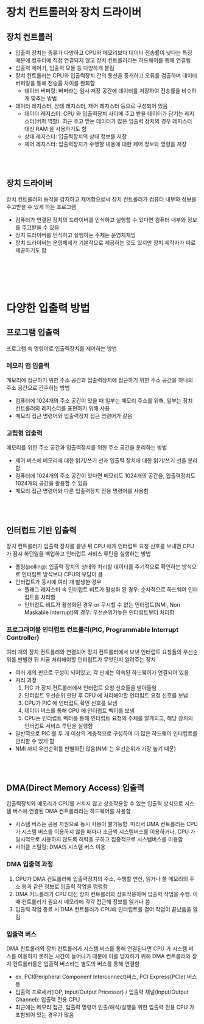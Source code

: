 # 장치 컨트롤러와 장치 드라이버

## 장치 컨트롤러

- 입출력 장치는 종류가 다양하고 CPU와 메모리보다 데이터 전송률이 낮다는 특징 때문에 컴퓨터에 직접 연결되지 않고 장치 컨트롤러라는 하드웨어를 통해 연결됨
- 입출력 제어기, 입출력 모듈 등 다양하게 불림
- 장치 컨트롤러는 CPU와 입출력장치 간의 통신을 중개하고 오류를 검출하며 데이터 버퍼링을 통해 전송률 차이를 완화함
  - 데이터 버퍼링: 버퍼라는 임시 저장 공간에 데이터를 저장하여 전송률을 비슷하게 맞추는 방법
- 데이터 레지스터, 상태 레지스터, 제어 레지스터 등으로 구성되어 있음
  - 데이터 레지스터: CPU 와 입출력장치 사이에 주고 받을 데이터가 담기는 레지스터(버퍼 역할). 최근 주고 받는 데이터가 많은 입출력 장치의 경우 레지스터 대신 RAM 을 사용하기도 함
  - 상태 레지스터: 입출력장치의 상태 정보를 저장
  - 제어 레지스터: 입출력장치가 수행할 내용에 대한 제어 정보와 명령을 저장

<br/><br/>

## 장치 드라이버

장치 컨트롤러의 동작을 감지하고 제어함으로써 장치 컨트롤러가 컴퓨터 내부와 정보를 주고받을 수 있게 하는 프로그램

- 컴퓨터가 연결된 장치의 드라이버를 인식하고 실행할 수 있다면 컴퓨터 내부와 정보를 주고받을 수 있음
- 장치 드라이버를 인식하고 실행하는 주체는 운영체제임
- 장치 드라이버는 운영체제가 기본적으로 제공하는 것도 있지만 장치 제작자가 따로 제공하기도 함

<br/><br/><br/><br/>

# 다양한 입출력 방법

## 프로그램 입출력

프로그램 속 명령어로 입출력장치를 제어하는 방법

### 메모리 맵 입출력

메모리에 접근하기 위한 주소 공간과 입출력장치에 접근하기 위한 주소 공간을 하나의 주소 공간으로 간주하는 방법

- 컴퓨터에 1024개의 주소 공간이 있을 때 일부는 메모리 주소를 위해, 일부는 장치 컨트롤러의 레지스터를 표현하기 위해 사용
- 메모리 접근 명령어와 입출력장치 접근 명령어가 같음

### 고립형 입출력

메모리를 위한 주소 공간과 입출력장치를 위한 주소 공간을 분리하는 방법

- 제어 버스에 메모리에 대한 읽기/쓰기 선과 입출력 장치에 대한 읽기/쓰기 선을 분리함
- 컴퓨터에 1024개의 주소 공간이 있다면 메모리도 1024개의 공간을, 입출력장치도 1024개의 공간을 활용할 수 있음
- 메모리 접근 명령어와 다른 입출력장치 전용 명령어를 사용함

<br/><br/>

## 인터럽트 기반 입출력

장치 컨트롤러가 입출력 장치를 끝낸 뒤 CPU 에게 인터럽트 요청 신호를 보내면 CPU 가 잠시 하던일을 백업하고 인터럽트 서비스 루틴을 실행하는 방법

- 폴링(polling): 입출력 장치의 상태와 처리할 데이터를 주기적으로 확인하는 방식으로 인터럽트 방식보다 CPU의 부담이 큼
- 인터럽트가 동시에 여러 개 발생한 경우
  - 플래그 레지스터 속 인터럽트 비트가 활성화 된 경우: 순차적으로 하드웨어 인터럽트를 처리함
  - 인터럽트 비트가 활성화된 경우 or 무시할 수 없는 인터럽트(NMI, Non Maskable Interrupt)의 경우: 우선순위가높은 인터럽트부터 처리함

### 프로그래머블 인터럽트 컨트롤러(PIC, Programmable Interrupt Controller)

여러 개의 장치 컨트롤러와 연결되어 장치 컨트롤러에서 보낸 인터럽트 요청들의 우선순위를 판별한 뒤 지금 처리해야할 인터럽트가 무엇인지 알려주는 장치

- 여러 개의 핀으로 구성이 되어있고, 각 핀에는 약속된 하드웨어가 연결되어 있음
- 처리 과정<br/>
  1. PIC 가 장치 컨트롤러에서 인터럽트 요청 신호들을 받아들임
  2. 인터럽트 우선순위 판단 후 CPU 에 처리해야할 인터럽트 요청 신호를 보냄
  3. CPU가 PIC 에 인터럽트 확인 신호를 보냄
  4. 데이터 버스를 통해 CPU 에 인터럽트 벡터를 보냄
  5. CPU는 인터럽트 벡터를 통해 인터럽트 요청의 주체를 알게되고, 해당 장치의 인터럽트 서비스 루틴을 실행함
- 일반적으로 PIC 를 두 개 이상의 계층적으로 구성하여 더 많은 하드웨어 인터럽트를 관리할 수 있게 함
- NMI 까지 우선순위를 판별하진 않음(NMI 는 우선순위가 가장 높기 때문)

<br/><br/>

## DMA(Direct Memory Access) 입출력

입출력장치와 메모리가 CPU를 거치지 않고 상호작용할 수 있는 입출력 방식으로 시스템 버스에 연결된 DMA 컨트롤러라는 하드웨어를 사용함

- 시스템 버스는 공용 자원으로 동시 사용이 불가능함. 따라서 DMA 컨트롤러는 CPU가 시스템 버스를 이용하지 않을 때마다 조금씩 시스템버스를 이용하거나, CPU 가 일시적으로 사용하지 않도록 허락을 구하고 집중적으로 시스템버스를 이용함
- 사이클 스틸링: DMA의 시스템 버스 이용

### DMA 입출력 과정

1. CPU가 DMA 컨트롤러에 입출력장치의 주소, 수행할 연산, 읽거나 쓸 메모리의 주소 등과 같은 정보로 입출력 작업을 명령함
2. DMA 커느롤러가 CPU 대신 장치 컨트롤러와 상호작용하며 입출력 작업을 수행. 이때 컨트롤러가 필요시 메모리에 각각 접근해 정보를 읽거나 씀
3. 입출력 작업 종료 시 DMA 컨트롤러가 CPU에 인터럽트를 걸어 작업이 끝났음을 알림

### 입출력 버스

DMA 컨트롤러와 장치 컨트롤러가 시스템 버스를 통해 연결된다면 CPU 가 시스템 버스를 이용하지 못하는 시간이 늘어나기 때문에 이를 방지하기 위해 DMA 컨트롤러와 장치 컨트롤러들은 입출력 버스라는 별도의 버스를 통해 연결함

- ex. PCI(Peripheral Component Interconnect)버스, PCI Express(PCIe) 버스 등
- 입출력 프로세서(IOP, Input/Output Pricessor) / 입출력 채널(Input/Output Channel): 입출력 전용 CPU
- 최근에는 메모리 접근, 입출력 명령어 인출/해석/실행을 위한 입출력 전용 CPU 가 포함되어 있는 경우가 많음
